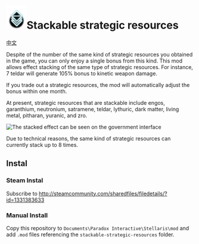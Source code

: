 # <img src="https://github.com/Gqqnbig-StellarisMods/stackable-strategic-resources/blob/master/Dist/thumbnail.png" height="64" >Stackable strategic resources

[中文](README.md)

Despite of the number of the same kind of strategic resources you obtained in the game, you can only enjoy a single bonus from this kind. This mod allows effect stacking of the same type of strategic resources. For instance, 7 teldar will generate 105% bonus to kinetic weapon damage.

If you trade out a strategic resources, the mod will automatically adjust the bonus within one month.

At present, strategic resources that are stackable include engos, garanthium, neutronium, satramene, teldar, lythuric, dark matter, living metal, pitharan, yuranic, and zro.

![The stacked effect can be seen on the government interface](https://raw.githubusercontent.com/gqqnbig/stackable-strategic-resources/master/Screenshot1.jpg)

Due to technical reasons, the same kind of strategic resources can currently stack up to 8 times.

## Instal
### Steam Instal
Subscribe to http://steamcommunity.com/sharedfiles/filedetails/?id=1331383633
### Manual Install
Copy this repository to `Documents\Paradox Interactive\Stellaris\mod` and add `.mod` files referencing  the `stackable-strategic-resources` folder.

<!--stackedit_data:
eyJoaXN0b3J5IjpbMTg5NjQwMDY3N119
-->
